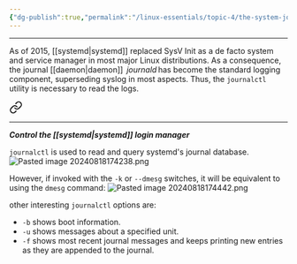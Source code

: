 ```yaml
---
{"dg-publish":true,"permalink":"/linux-essentials/topic-4/the-system-journal-systemd-journald/","dgPassFrontmatter":true}
---
```


---
As of 2015, [[systemd\|systemd]] replaced SysV Init as a de facto system and service manager in most major Linux distributions. As a consequence, the journal [[daemon\|daemon]]  _journald_ has become the standard logging component, superseding syslog in most aspects. Thus, the `journalctl` utility is necessary to read the logs.


<div class="transclusion internal-embed is-loaded"><a class="markdown-embed-link" href="/linux-essentials/topic-4/journalctl/" aria-label="Open link"><svg xmlns="http://www.w3.org/2000/svg" width="24" height="24" viewBox="0 0 24 24" fill="none" stroke="currentColor" stroke-width="2" stroke-linecap="round" stroke-linejoin="round" class="svg-icon lucide-link"><path d="M10 13a5 5 0 0 0 7.54.54l3-3a5 5 0 0 0-7.07-7.07l-1.72 1.71"></path><path d="M14 11a5 5 0 0 0-7.54-.54l-3 3a5 5 0 0 0 7.07 7.07l1.71-1.71"></path></svg></a><div class="markdown-embed">




---
___Control the [[systemd\|systemd]] login manager___

`journalctl` is used to read and query systemd's journal database.
![Pasted image 20240818174238.png](/img/user/Linux%20Essentials/Topic%204/Topic4%20reference%20images/Pasted%20image%2020240818174238.png)

However, if invoked with the `-k` or `--dmesg` switches, it will be equivalent to using the `dmesg` command:
![Pasted image 20240818174442.png](/img/user/Linux%20Essentials/Topic%204/Topic4%20reference%20images/Pasted%20image%2020240818174442.png)

other interesting `journalctl` options are:
- `-b` shows boot information.
- `-u` shows messages about a specified unit.
- `-f` shows most recent journal messages and keeps printing new entries as they are appended to the journal.

</div></div>
